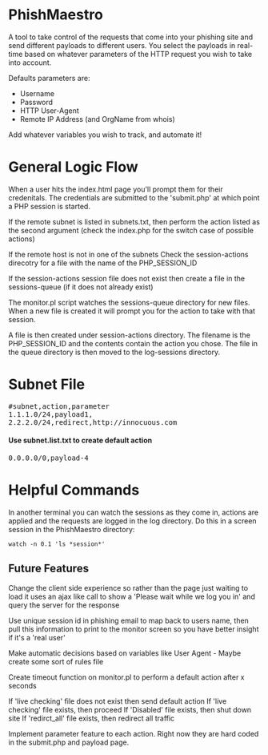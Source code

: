 # PhishMaestro
A tool to take control of the requests that come into your phishing site and send different payloads to different users. You select the payloads in real-time based on whatever parameters of the HTTP request you wish to take into account.

Defaults parameters are:
- Username
- Password
- HTTP User-Agent
- Remote IP Address (and OrgName from whois)

Add whatever variables you wish to track, and automate it!


# General Logic Flow
When a user hits the index.html page you'll prompt them for their credenitals. The credentials are submitted to the 'submit.php' at which point a PHP session is started.

If the remote subnet is listed in subnets.txt, then perform the action listed as the second argument (check the index.php for the switch case of possible actions) 

If the remote host is not in one of the subnets
Check the session-actions direcotry for a file with the name of the PHP_SESSION_ID

If the session-actions session file does not exist then create a file in the sessions-queue (if it does not already exist)

The monitor.pl script watches the sessions-queue directory for new files. When a new file is created it will prompt you for the action to take with that session.

A file is then created under session-actions directory. The filename is the PHP_SESSION_ID and the contents contain the action you chose. The file in the queue directory is then moved to the log-sessions directory.


# Subnet File
<pre>
#subnet,action,parameter
1.1.1.0/24,payload1,
2.2.2.0/24,redirect,http://innocuous.com
</pre>

#### Use subnet.list.txt to create default action
<pre>0.0.0.0/0,payload-4</pre>


# Helpful Commands
In another terminal you can watch the sessions as they come in, actions are applied and the requests are logged in the log directory. Do this in a screen session in the PhishMaestro directory:

`watch -n 0.1 'ls *session*'`


## Future Features

Change the client side experience so rather than the page just waiting to load it uses an ajax like call to show a 'Please wait while we log you in' and query the server for the response

Use unique session id in phishing email to map back to users name, then pull this information to print to the monitor screen so you have better insight if it's a 'real user'

Make automatic decisions based on variables like User Agent - Maybe create some sort of rules file

Create timeout function on monitor.pl to perform a default action after x seconds

If 'live checking' file does not exist then send default action
If 'live checking' file exists, then proceed
If 'Disabled' file exists, then shut down site
If 'redirct_all' file exists, then redirect all traffic

Implement parameter feature to each action. Right now they are hard coded in the submit.php and payload page.
